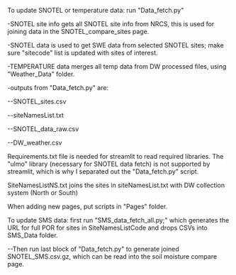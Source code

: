 To update SNOTEL or temperature data: run "Data_fetch.py"

-SNOTEL site info gets all SNOTEL site info from NRCS, this is used for joining data in the SNOTEL_compare_sites page.

-SNOTEL data is used to get SWE data from selected SNOTEL sites; make sure "sitecode" list is updated with sites of interest. 

-TEMPERATURE data merges all temp data from DW processed files, using "Weather_Data" folder.

-outputs from "Data_fetch.py" are:

--SNOTEL_sites.csv

--siteNamesList.txt

--SNOTEL_data_raw.csv

--DW_weather.csv

Requirements.txt file is needed for streamlit to read required libraries. The "ulmo" library (necessary for SNOTEL data fetch) is not supported by streamlit, which is why I separated out the "Data_fetch.py" script. 

SiteNamesListNS.txt joins the sites in siteNamesList.txt with DW collection system (North or South)

When adding new pages, put scripts in "Pages" folder. 


To update SMS data: first run "SMS_data_fetch_all.py;" which generates the URL for full POR for sites in SiteNamesListCode and drops CSVs into SMS_Data folder.

--Then run last block of "Data_fetch.py" to generate joined SNOTEL_SMS.csv.gz, which can be read into the soil moisture compare page. 
